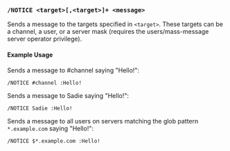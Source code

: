 <!-- This file contains a page fragment. Any changes will affect all pages that include it. -->

### `/NOTICE <target>[,<target>]+ <message>`

Sends a message to the targets specified in `<target>`. These targets can be a channel, a user, or a server mask (requires the users/mass-message server operator privilege).

#### Example Usage

Sends a message to #channel saying "Hello!":

```plaintext
/NOTICE #channel :Hello!
```

Sends a message to Sadie saying "Hello!":

```plaintext
/NOTICE Sadie :Hello!
```

Sends a message to all users on servers matching the glob pattern `*.example.com` saying "Hello!":

```plaintext
/NOTICE $*.example.com :Hello!
```

